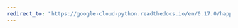 ```yaml
---
redirect_to: "https://google-cloud-python.readthedocs.io/en/0.17.0/happybase-connection.html"
---
```

